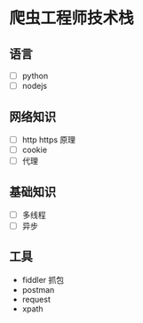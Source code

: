 # 爬虫工程师技术栈

## 语言

- [ ] python
- [ ] nodejs

## 网络知识

- [ ] http https 原理
- [ ] cookie
- [ ] 代理

## 基础知识

- [ ] 多线程
- [ ] 异步

## 工具

- fiddler 抓包
- postman
- request
- xpath
